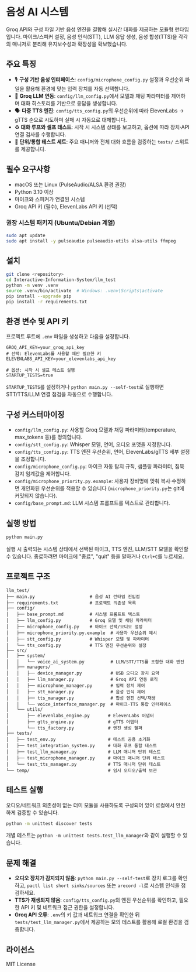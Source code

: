 # 음성 AI 시스템

Groq API와 구성 파일 기반 음성 엔진을 결합해 실시간 대화를 제공하는 모듈형 런타임입니다. 마이크/스피커 설정, 음성 인식(STT), LLM 응답 생성, 음성 합성(TTS)을 각각의 매니저로 분리해 유지보수성과 확장성을 확보했습니다.

## 주요 특징

- 🎙️ **구성 기반 음성 인터페이스**: `config/microphone_config.py` 설정과 우선순위 파일을 활용해 환경에 맞는 입력 장치를 자동 선택합니다.
- 🧠 **Groq LLM 연동**: `config/llm_config.py`에서 모델과 채팅 파라미터를 제어하며 대화 히스토리를 기반으로 응답을 생성합니다.
- 🗣️ **다중 TTS 엔진**: `config/tts_config.py`의 우선순위에 따라 ElevenLabs → gTTS 순으로 시도하며 실패 시 자동으로 대체합니다.
- ♻️ **대화 루프와 셀프 테스트**: 시작 시 시스템 상태를 보고하고, 옵션에 따라 장치·API 연결 검사를 수행합니다.
- 🧪 **단위/통합 테스트 세트**: 주요 매니저와 전체 대화 흐름을 검증하는 `tests/` 스위트를 제공합니다.

## 필수 요구사항

- macOS 또는 Linux (PulseAudio/ALSA 환경 권장)
- Python 3.10 이상
- 마이크와 스피커가 연결된 시스템
- Groq API 키 (필수), ElevenLabs API 키 (선택)

### 권장 시스템 패키지 (Ubuntu/Debian 계열)

```bash
sudo apt update
sudo apt install -y pulseaudio pulseaudio-utils alsa-utils ffmpeg
```

## 설치

```bash
git clone <repository>
cd Interactive-Information-System/llm_test
python -m venv .venv
source .venv/bin/activate  # Windows: .venv\Scripts\activate
pip install --upgrade pip
pip install -r requirements.txt
```

## 환경 변수 및 API 키

프로젝트 루트에 `.env` 파일을 생성하고 다음을 설정합니다.

```env
GROQ_API_KEY=your_groq_api_key
# 선택: ElevenLabs를 사용할 때만 필요한 키
ELEVENLABS_API_KEY=your_elevenlabs_api_key

# 옵션: 시작 시 셀프 테스트 실행
STARTUP_TESTS=true
```

`STARTUP_TESTS`를 설정하거나 `python main.py --self-test`로 실행하면 STT/TTS/LLM 연결 점검을 자동으로 수행합니다.

## 구성 커스터마이징

- `config/llm_config.py`: 사용할 Groq 모델과 채팅 파라미터(temperature, max_tokens 등)를 정의합니다.
- `config/stt_config.py`: Whisper 모델, 언어, 오디오 포맷을 지정합니다.
- `config/tts_config.py`: TTS 엔진 우선순위, 언어, ElevenLabs/gTTS 세부 설정을 조정합니다.
- `config/microphone_config.py`: 마이크 자동 탐지 규칙, 샘플링 파라미터, 침묵 감지 임계값을 제어합니다.
- `config/microphone_priority.py.example`: 사용자 장비명에 맞춰 복사·수정하면 개인화된 우선순위를 적용할 수 있습니다 (`microphone_priority.py`는 git에 커밋되지 않습니다).
- `config/base_prompt.md`: LLM 시스템 프롬프트를 텍스트로 관리합니다.

## 실행 방법

```bash
python main.py
```

실행 시 출력되는 시스템 상태에서 선택된 마이크, TTS 엔진, LLM/STT 모델을 확인할 수 있습니다. 종료하려면 마이크에 "종료", "quit" 등을 말하거나 `Ctrl+C`를 누르세요.

## 프로젝트 구조

```
llm_test/
├── main.py                     # 음성 AI 런타임 진입점
├── requirements.txt            # 프로젝트 의존성 목록
├── config/
│   ├── base_prompt.md          # 시스템 프롬프트 텍스트
│   ├── llm_config.py           # Groq 모델 및 채팅 파라미터
│   ├── microphone_config.py    # 마이크 선택/오디오 설정
│   ├── microphone_priority.py.example  # 사용자 우선순위 예시
│   ├── stt_config.py           # Whisper 모델 및 파라미터
│   └── tts_config.py           # TTS 엔진 우선순위와 설정
├── src/
│   ├── system/
│   │   └── voice_ai_system.py          # LLM/STT/TTS를 조합한 대화 엔진
│   ├── managers/
│   │   ├── device_manager.py           # USB 오디오 장치 요약
│   │   ├── llm_manager.py              # Groq API 연동 로직
│   │   ├── microphone_manager.py       # 입력 장치 제어
│   │   ├── stt_manager.py              # 음성 인식 제어
│   │   ├── tts_manager.py              # 합성 엔진 선택/재생
│   │   └── voice_interface_manager.py  # 마이크·TTS 통합 인터페이스
│   └── utils/
│       ├── elevenlabs_engine.py       # ElevenLabs 어댑터
│       ├── gtts_engine.py             # gTTS 어댑터
│       └── tts_factory.py             # 엔진 생성 헬퍼
├── tests/
│   ├── test_env.py                    # 테스트 공용 초기화
│   ├── test_integration_system.py     # 대화 루프 통합 테스트
│   ├── test_llm_manager.py            # LLM 매니저 단위 테스트
│   ├── test_microphone_manager.py     # 마이크 매니저 단위 테스트
│   └── test_tts_manager.py            # TTS 매니저 단위 테스트
└── temp/                              # 임시 오디오/출력 보관
```

## 테스트 실행

오디오/네트워크 의존성이 없는 더미 모듈을 사용하도록 구성되어 있어 로컬에서 안전하게 검증할 수 있습니다.

```bash
python -m unittest discover tests
```

개별 테스트는 `python -m unittest tests.test_llm_manager`와 같이 실행할 수 있습니다.

## 문제 해결

- **오디오 장치가 감지되지 않음**: `python main.py --self-test`로 장치 로그를 확인하고, `pactl list short sinks/sources` 또는 `arecord -l`로 시스템 인식을 점검하세요.
- **TTS가 재생되지 않음**: `config/tts_config.py`의 엔진 우선순위를 확인하고, 필요한 API 키 및 네트워크 접근 권한을 설정합니다.
- **Groq API 오류**: `.env`의 키 값과 네트워크 연결을 확인한 뒤 `tests/test_llm_manager.py`에서 제공하는 모의 테스트를 활용해 로컬 환경을 검증합니다.

## 라이선스

MIT License
